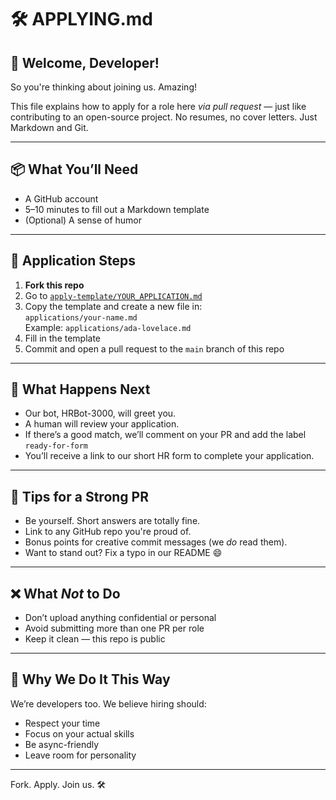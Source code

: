 # 🛠 APPLYING.md

## 👋 Welcome, Developer!

So you're thinking about joining us. Amazing!

This file explains how to apply for a role here *via pull request* — just like contributing to an open-source project. No resumes, no cover letters. Just Markdown and Git.

---

## 📦 What You’ll Need

- A GitHub account
- 5–10 minutes to fill out a Markdown template
- (Optional) A sense of humor

---

## 🚀 Application Steps

1. **Fork this repo**
2. Go to [`apply-template/YOUR_APPLICATION.md`](apply-template/YOUR_APPLICATION.md)
3. Copy the template and create a new file in:  
   `applications/your-name.md`  
   Example: `applications/ada-lovelace.md`
4. Fill in the template
5. Commit and open a pull request to the `main` branch of this repo

---

## 🤖 What Happens Next

- Our bot, HRBot-3000, will greet you.
- A human will review your application.
- If there’s a good match, we’ll comment on your PR and add the label `ready-for-form`
- You’ll receive a link to our short HR form to complete your application.

---

## 🎯 Tips for a Strong PR

- Be yourself. Short answers are totally fine.
- Link to any GitHub repo you're proud of.
- Bonus points for creative commit messages (we *do* read them).
- Want to stand out? Fix a typo in our README 😄

---

## ❌ What *Not* to Do

- Don’t upload anything confidential or personal
- Avoid submitting more than one PR per role
- Keep it clean — this repo is public

---

## 🧠 Why We Do It This Way

We’re developers too. We believe hiring should:
- Respect your time
- Focus on your actual skills
- Be async-friendly
- Leave room for personality

---

Fork. Apply. Join us. 🛠